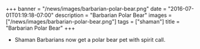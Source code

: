 +++
banner = "/news/images/barbarian-polar-bear.png"
date = "2016-07-01T01:19:18-07:00"
description = "Barbarian Polar Bear"
images = ["/news/images/barbarian-polar-bear.png"]
tags = ["shaman"]
title = "Barbarian Polar Bear"
+++
* Shaman Barbarians now get a polar bear pet with spirit call.
<!--more-->